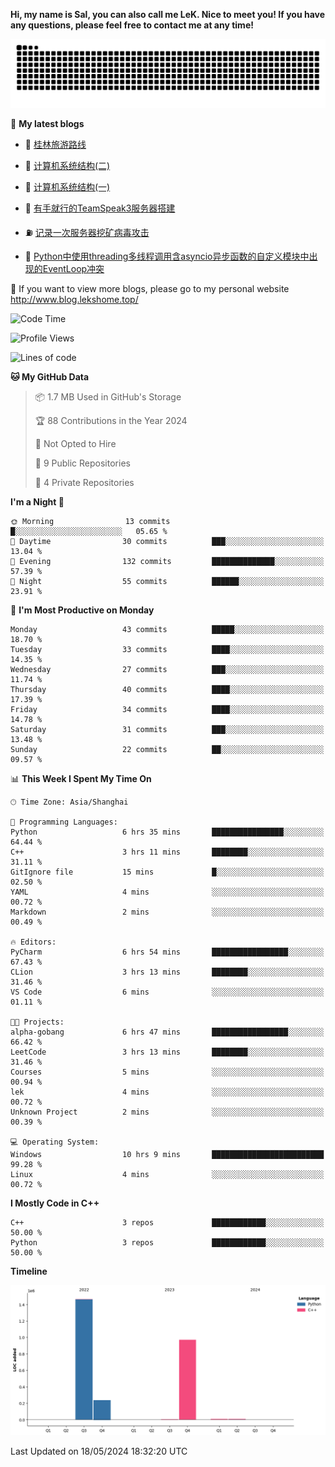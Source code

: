 **Hi, my name is Sal, you can also call me LeK. Nice to meet you! If you have any questions, please feel free to contact me at any time!**

![snake](https://raw.githubusercontent.com/LeKZzzz/LeKZzzz/output/github-contribution-grid-snake.svg)


👀 **My latest blogs**
<!-- BLOG-POST-LIST:START -->
- 🫣 [桂林旅游路线](http://www.blog.lekshome.top/2024/04/28/gui-lin-lu-you-lu-xian/) 

- 🧐 [计算机系统结构&lpar;二&rpar;](http://www.blog.lekshome.top/2024/04/21/ji-suan-ji-xi-tong-jie-gou-er/) 

- 🤖 [计算机系统结构&lpar;一&rpar;](http://www.blog.lekshome.top/2024/04/07/ji-suan-ji-xi-tong-jie-gou-yi/) 

- 📝 [有手就行的TeamSpeak3服务器搭建](http://www.blog.lekshome.top/2024/03/08/teamspeak3-fu-wu-qi-da-jian/) 

- ⛽️ [记录一次服务器挖矿病毒攻击](http://www.blog.lekshome.top/2024/03/08/ji-lu-yi-ci-fu-wu-qi-wa-kuang-bing-du-gong-ji/) 

- 🦣 [Python中使用threading多线程调用含asyncio异步函数的自定义模块中出现的EventLoop冲突](http://www.blog.lekshome.top/2024/03/07/python-zhong-shi-yong-threading-duo-xian-cheng-diao-yong-han-asyncio-yi-bu-han-shu-de-zi-ding-yi-mo-kuai-zhong-chu-xian-de-eventloop-chong-tu/) 
<!-- BLOG-POST-LIST:END -->

🥰 If you want to view more blogs, please go to my personal website http://www.blog.lekshome.top/


<!--START_SECTION:waka-->
![Code Time](http://img.shields.io/badge/Code%20Time-236%20hrs%2045%20mins-blue)

![Profile Views](http://img.shields.io/badge/Profile%20Views-3-blue)

![Lines of code](https://img.shields.io/badge/From%20Hello%20World%20I%27ve%20Written-2.7%20million%20lines%20of%20code-blue)

**🐱 My GitHub Data** 

> 📦 1.7 MB Used in GitHub's Storage 
 > 
> 🏆 88 Contributions in the Year 2024
 > 
> 🚫 Not Opted to Hire
 > 
> 📜 9 Public Repositories 
 > 
> 🔑 4 Private Repositories 
 > 
**I'm a Night 🦉** 

```text
🌞 Morning                13 commits          █░░░░░░░░░░░░░░░░░░░░░░░░   05.65 % 
🌆 Daytime                30 commits          ███░░░░░░░░░░░░░░░░░░░░░░   13.04 % 
🌃 Evening                132 commits         ██████████████░░░░░░░░░░░   57.39 % 
🌙 Night                  55 commits          ██████░░░░░░░░░░░░░░░░░░░   23.91 % 
```
📅 **I'm Most Productive on Monday** 

```text
Monday                   43 commits          █████░░░░░░░░░░░░░░░░░░░░   18.70 % 
Tuesday                  33 commits          ████░░░░░░░░░░░░░░░░░░░░░   14.35 % 
Wednesday                27 commits          ███░░░░░░░░░░░░░░░░░░░░░░   11.74 % 
Thursday                 40 commits          ████░░░░░░░░░░░░░░░░░░░░░   17.39 % 
Friday                   34 commits          ████░░░░░░░░░░░░░░░░░░░░░   14.78 % 
Saturday                 31 commits          ███░░░░░░░░░░░░░░░░░░░░░░   13.48 % 
Sunday                   22 commits          ██░░░░░░░░░░░░░░░░░░░░░░░   09.57 % 
```


📊 **This Week I Spent My Time On** 

```text
🕑︎ Time Zone: Asia/Shanghai

💬 Programming Languages: 
Python                   6 hrs 35 mins       ████████████████░░░░░░░░░   64.44 % 
C++                      3 hrs 11 mins       ████████░░░░░░░░░░░░░░░░░   31.11 % 
GitIgnore file           15 mins             █░░░░░░░░░░░░░░░░░░░░░░░░   02.50 % 
YAML                     4 mins              ░░░░░░░░░░░░░░░░░░░░░░░░░   00.72 % 
Markdown                 2 mins              ░░░░░░░░░░░░░░░░░░░░░░░░░   00.49 % 

🔥 Editors: 
PyCharm                  6 hrs 54 mins       █████████████████░░░░░░░░   67.43 % 
CLion                    3 hrs 13 mins       ████████░░░░░░░░░░░░░░░░░   31.46 % 
VS Code                  6 mins              ░░░░░░░░░░░░░░░░░░░░░░░░░   01.11 % 

🐱‍💻 Projects: 
alpha-gobang             6 hrs 47 mins       █████████████████░░░░░░░░   66.42 % 
LeetCode                 3 hrs 13 mins       ████████░░░░░░░░░░░░░░░░░   31.46 % 
Courses                  5 mins              ░░░░░░░░░░░░░░░░░░░░░░░░░   00.94 % 
lek                      4 mins              ░░░░░░░░░░░░░░░░░░░░░░░░░   00.72 % 
Unknown Project          2 mins              ░░░░░░░░░░░░░░░░░░░░░░░░░   00.39 % 

💻 Operating System: 
Windows                  10 hrs 9 mins       █████████████████████████   99.28 % 
Linux                    4 mins              ░░░░░░░░░░░░░░░░░░░░░░░░░   00.72 % 
```

**I Mostly Code in C++** 

```text
C++                      3 repos             ████████████░░░░░░░░░░░░░   50.00 % 
Python                   3 repos             ████████████░░░░░░░░░░░░░   50.00 % 
```



**Timeline**

![Lines of Code chart](https://raw.githubusercontent.com/LeKZzzz/LeKZzzz/master/assets/bar_graph.png)


 Last Updated on 18/05/2024 18:32:20 UTC
<!--END_SECTION:waka-->
